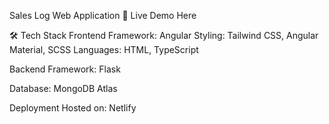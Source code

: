 Sales Log Web Application
🚀 Live Demo Here


🛠 Tech Stack
Frontend
  Framework: Angular
  Styling: Tailwind CSS, Angular Material, SCSS
  Languages: HTML, TypeScript
  
Backend
  Framework: Flask
  
Database: 
  MongoDB Atlas
  
Deployment
  Hosted on: Netlify

